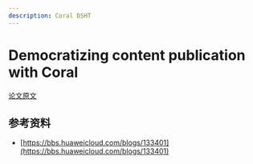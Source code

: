 ```yaml
---
description: Coral DSHT
---
```


# Democratizing content publication with Coral

[论文原文](https://www.scs.stanford.edu/~dm/home/papers/freedman:coral.pdf)

## 参考资料

* [https://bbs.huaweicloud.com/blogs/133401](https://bbs.huaweicloud.com/blogs/133401)

